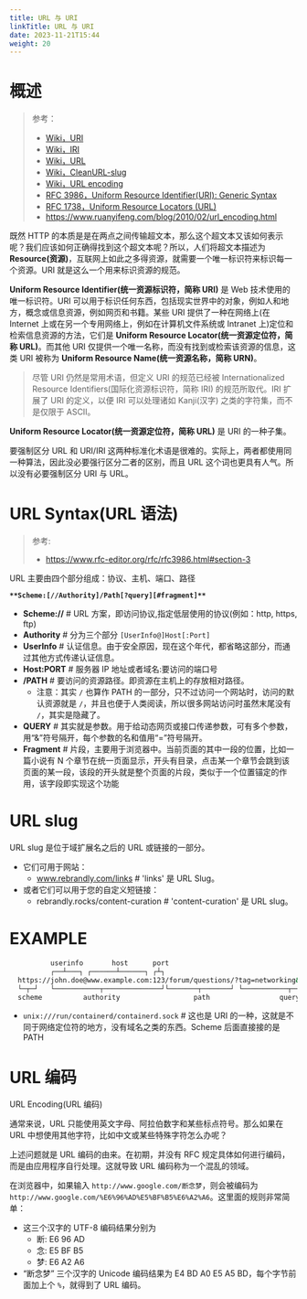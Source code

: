 ```yaml
---
title: URL 与 URI
linkTitle: URL 与 URI
date: 2023-11-21T15:44
weight: 20
---
```


# 概述

> 参考：
> 
> - [Wiki，URI](https://en.wikipedia.org/wiki/Uniform_Resource_Identifier)
> - [Wiki，IRI](https://en.wikipedia.org/wiki/Internationalized_Resource_Identifier)
> - [Wiki，URL](https://en.wikipedia.org/wiki/URL)
> - [Wiki，CleanURL-slug](https://en.wikipedia.org/wiki/Clean_URL)
> - [Wiki，URL encoding](https://en.wikipedia.org/wiki/Percent-encoding)
> - [RFC 3986，Uniform Resource Identifier(URI): Generic Syntax](https://www.rfc-editor.org/rfc/rfc3986.html)
> - [RFC 1738，Uniform Resource Locators (URL)](https://www.rfc-editor.org/rfc/rfc1738)
> - https://www.ruanyifeng.com/blog/2010/02/url_encoding.html

既然 HTTP 的本质是是在两点之间传输超文本，那么这个超文本又该如何表示呢？我们应该如何正确得找到这个超文本呢？所以，人们将超文本描述为 **Resource(资源)**，互联网上如此之多得资源，就需要一个唯一标识符来标识每一个资源。URI 就是这么一个用来标识资源的规范。

**Uniform Resource Identifier(统一资源标识符，简称 URI)** 是 Web 技术使用的唯一标识符。URI 可以用于标识任何东西，包括现实世界中的对象，例如人和地方，概念或信息资源，例如网页和书籍。某些 URI 提供了一种在网络上(在 Internet 上或在另一个专用网络上，例如在计算机文件系统或 Intranet 上)定位和检索信息资源的方法，它们是 **Uniform Resource Locator(统一资源定位符，简称 URL)**。而其他 URI 仅提供一个唯一名称，而没有找到或检索该资源的信息，这类 URI 被称为 **Uniform Resource Name(统一资源名称，简称 URN)**。

> 尽管 URI 仍然是常用术语，但定义 URI 的规范已经被 Internationalized Resource Identifiers(国际化资源标识符，简称 IRI) 的规范所取代。IRI 扩展了 URI 的定义，以便 IRI 可以处理诸如 Kanji(汉字) 之类的字符集，而不是仅限于 ASCII。

**Uniform Resource Locator(统一资源定位符，简称 URL)** 是 URI 的一种子集。

要强制区分 URL 和 URI/IRI 这两种标准化术语是很难的。实际上，两者都使用同一种算法，因此没必要强行区分二者的区别，而且 URL 这个词也更具有人气。所以没有必要强制区分 URI 与 URL。

# URL Syntax(URL 语法)

> 参考:
>
> - https://www.rfc-editor.org/rfc/rfc3986.html#section-3

URL 主要由四个部分组成：协议、主机、端口、路径

**`**Scheme:[//Authority]/Path[?query][#fragment]**`**

- **Scheme://** # URL 方案，即访问协议,指定低层使用的协议(例如：http, https, ftp)
- **Authority** # 分为三个部分 `[UserInfo@]Host[:Port]`
- **UserInfo** # 认证信息。由于安全原因，现在这个年代，都省略这部分，而通过其他方式传递认证信息。
- **Host:PORT** # 服务器 IP 地址或者域名:要访问的端口号
- **/PATH** # 要访问的资源路径。即资源在主机上的存放相对路径。
  - 注意：其实 `/` 也算作 PATH 的一部分，只不过访问一个网站时，访问的默认资源就是 `/`，并且也便于人类阅读，所以很多网站访问时虽然末尾没有 `/`，其实是隐藏了。
- **QUERY** # 其实就是参数。用于给动态网页或接口传递参数，可有多个参数，用“&”符号隔开，每个参数的名和值用“=”符号隔开。
- **Fragment** # 片段，主要用于浏览器中。当前页面的其中一段的位置，比如一篇小说有 N 个章节在统一页面显示，开头有目录，点击某一个章节会跳到该页面的某一段，该段的开头就是整个页面的片段，类似于一个位置锚定的作用，该字段即实现这个功能

# URL slug

URL slug 是位于域扩展名之后的 URL 或链接的一部分。

- 它们可用于网站：
  - www.rebrandly.com/links # 'links' 是 URL Slug。
- 或者它们可以用于您的自定义短链接：
  - rebrandly.rocks/content-curation # 'content-curation' 是 URL slug。

# EXAMPLE

```bash
          userinfo       host      port
          ┌──┴───┐ ┌──────┴──────┐ ┌┴┐
  https://john.doe@www.example.com:123/forum/questions/?tag=networking&order=newest#top
  └─┬─┘   └───────────┬──────────────┘└───────┬───────┘ └───────────┬─────────────┘ └┬┘
  scheme          authority                  path                 query           fragment
```

- `unix:///run/containerd/containerd.sock` # 这也是 URI 的一种，这就是不同于网络定位符的地方，没有域名之类的东西。Scheme 后面直接接的是 PATH

# URL 编码

URL Encoding(URL 编码)

通常来说，URL 只能使用英文字母、阿拉伯数字和某些标点符号。那么如果在 URL 中想使用其他字符，比如中文或某些特殊字符怎么办呢？

上述问题就是 URL 编码的由来。在初期，并没有 RFC 规定具体如何进行编码，而是由应用程序自行处理。这就导致 URL 编码称为一个混乱的领域。

在浏览器中，如果输入 `http://www.google.com/断念梦`，则会被编码为 `http://www.google.com/%E6%96%AD%E5%BF%B5%E6%A2%A6`。这里面的规则非常简单：

- 这三个汉字的 UTF-8 编码结果分别为
  - 断: E6 96 AD
  - 念: E5 BF B5
  - 梦: E6 A2 A6
- “断念梦” 三个汉字的 Unicode 编码结果为 E4 BD A0 E5 A5 BD，每个字节前面加上个 `%`，就得到了 URL 编码。